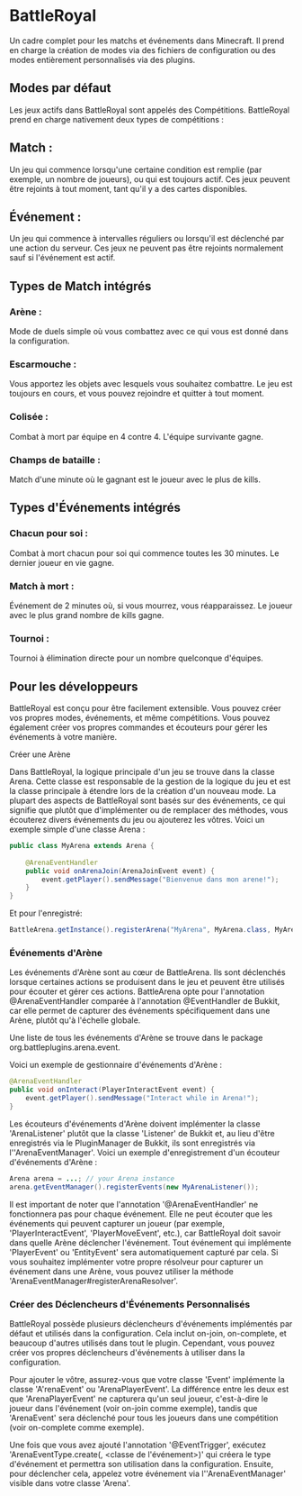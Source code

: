 # BattleRoyal
Un cadre complet pour les matchs et événements dans Minecraft. Il prend en charge la création de modes via des fichiers de configuration ou des modes entièrement personnalisés via des plugins.

## Modes par défaut
Les jeux actifs dans BattleRoyal sont appelés des Compétitions. BattleRoyal prend en charge nativement deux types de compétitions :

## Match : 
Un jeu qui commence lorsqu'une certaine condition est remplie (par exemple, un nombre de joueurs), ou qui est toujours actif. Ces jeux peuvent être rejoints à tout moment, tant qu'il y a des cartes disponibles.

## Événement : 
Un jeu qui commence à intervalles réguliers ou lorsqu'il est déclenché par une action du serveur. Ces jeux ne peuvent pas être rejoints normalement sauf si l'événement est actif.

## Types de Match intégrés

### Arène : 
Mode de duels simple où vous combattez avec ce qui vous est donné dans la configuration.

### Escarmouche : 
Vous apportez les objets avec lesquels vous souhaitez combattre. Le jeu est toujours en cours, et vous pouvez rejoindre et quitter à tout moment.

### Colisée : 
Combat à mort par équipe en 4 contre 4. L'équipe survivante gagne.

### Champs de bataille : 
Match d'une minute où le gagnant est le joueur avec le plus de kills.

## Types d'Événements intégrés

### Chacun pour soi : 
Combat à mort chacun pour soi qui commence toutes les 30 minutes. Le dernier joueur en vie gagne.

### Match à mort : 
Événement de 2 minutes où, si vous mourrez, vous réapparaissez. Le joueur avec le plus grand nombre de kills gagne.

### Tournoi : 
Tournoi à élimination directe pour un nombre quelconque d'équipes.

## Pour les développeurs

BattleRoyal est conçu pour être facilement extensible. Vous pouvez créer vos propres modes, événements, et même compétitions. Vous pouvez également créer vos propres commandes et écouteurs pour gérer les événements à votre manière.

Créer une Arène

Dans BattleRoyal, la logique principale d'un jeu se trouve dans la classe Arena. Cette classe est responsable de la gestion de la logique du jeu et est la classe principale à étendre lors de la création d'un nouveau mode. La plupart des aspects de BattleRoyal sont basés sur des événements, ce qui signifie que plutôt que d'implémenter ou de remplacer des méthodes, vous écouterez divers événements du jeu ou ajouterez les vôtres. Voici un exemple simple d'une classe Arena :
```java
public class MyArena extends Arena {
    
    @ArenaEventHandler
    public void onArenaJoin(ArenaJoinEvent event) {
        event.getPlayer().sendMessage("Bienvenue dans mon arene!");
    }
}
```

Et pour l'enregistré:
```java
BattleArena.getInstance().registerArena("MyArena", MyArena.class, MyArena::new);
```

### Événements d'Arène
Les événements d'Arène sont au cœur de BattleArena. Ils sont déclenchés lorsque certaines actions se produisent dans le jeu et peuvent être utilisés pour écouter et gérer ces actions. BattleArena opte pour l'annotation @ArenaEventHandler comparée à l'annotation @EventHandler de Bukkit, car elle permet de capturer des événements spécifiquement dans une Arène, plutôt qu'à l'échelle globale. 

Une liste de tous les événements d'Arène se trouve dans le package org.battleplugins.arena.event.

Voici un exemple de gestionnaire d'événements d'Arène :
```java
@ArenaEventHandler
public void onInteract(PlayerInteractEvent event) {
    event.getPlayer().sendMessage("Interact while in Arena!");
}
```

Les écouteurs d'événements d'Arène doivent implémenter la classe 'ArenaListener' plutôt que la classe 'Listener' de Bukkit et, au lieu d'être enregistrés via le PluginManager de Bukkit, ils sont enregistrés via l''ArenaEventManager'. Voici un exemple d'enregistrement d'un écouteur d'événements d'Arène :
```java
Arena arena = ...; // your Arena instance
arena.getEventManager().registerEvents(new MyArenaListener());
```

Il est important de noter que l'annotation '@ArenaEventHandler' ne fonctionnera pas pour chaque événement. Elle ne peut écouter que les événements qui peuvent capturer un joueur (par exemple, 'PlayerInteractEvent', 'PlayerMoveEvent', etc.), car BattleRoyal doit savoir dans quelle Arène déclencher l'événement. Tout événement qui implémente 'PlayerEvent' ou 'EntityEvent' sera automatiquement capturé par cela. Si vous souhaitez implémenter votre propre résolveur pour capturer un événement dans une Arène, vous pouvez utiliser la méthode 'ArenaEventManager#registerArenaResolver'.

### Créer des Déclencheurs d'Événements Personnalisés
BattleRoyal possède plusieurs déclencheurs d'événements implémentés par défaut et utilisés dans la configuration. Cela inclut on-join, on-complete, et beaucoup d'autres utilisés dans tout le plugin. Cependant, vous pouvez créer vos propres déclencheurs d'événements à utiliser dans la configuration. 

Pour ajouter le vôtre, assurez-vous que votre classe 'Event' implémente la classe 'A'renaEvent' ou 'ArenaPlayerEvent'. La différence entre les deux est que 'ArenaPlayerEvent' ne capturera qu'un seul joueur, c'est-à-dire le joueur dans l'événement (voir on-join comme exemple), tandis que 'ArenaEvent' sera déclenché pour tous les joueurs dans une compétition (voir on-complete comme exemple).

Une fois que vous avez ajouté l'annotation '@EventTrigger', exécutez 'ArenaEventType.create(<nom>, <classe de l'événement>)' qui créera le type d'événement et permettra son utilisation dans la configuration. Ensuite, pour déclencher cela, appelez votre événement via l''ArenaEventManager' visible dans votre classe 'Arena'.